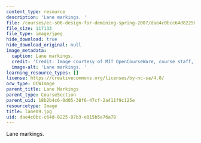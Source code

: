 ```yaml
---
content_type: resource
description: 'Lane markings. '
file: /courses/ec-s06-design-for-demining-spring-2007/dae4c0bcc64d822587b3e015b5a76a78_lane09.jpg
file_size: 117133
file_type: image/jpeg
hide_download: true
hide_download_original: null
image_metadata:
  caption: Lane markings.
  credit: 'Credit: Image courtesy of MIT OpenCourseWare, course staff, and students.'
  image-alt: 'Lane markings. '
learning_resource_types: []
license: https://creativecommons.org/licenses/by-nc-sa/4.0/
ocw_type: OCWImage
parent_title: Lane Markings
parent_type: CourseSection
parent_uid: 18b2b4c6-0d05-38f6-47cf-2a411f9c125e
resourcetype: Image
title: lane09.jpg
uid: dae4c0bc-c64d-8225-87b3-e015b5a76a78
---
```

Lane markings. 